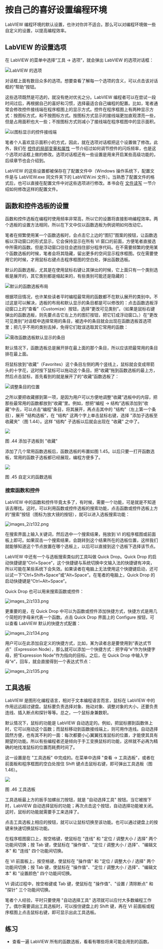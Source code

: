 # 按自己的喜好设置编程环境

LabVIEW 编程环境的默认设置，也许对你并不适合。那么可以对编程环境做一些自定义的设置，以提高编程效率。

## LabVIEW 的设置选项

在 LabVIEW 的菜单中选择“工具 -\> 选项”，就会弹出 LabVIEW 的选项对话框：

![](images/image54.png "LabVIEW 的选项")

对话框上面有数目众多的选项。想要查看了解每一个选项的含义，可以点击该对话框的“帮助”按钮。

这些选项既然是可选的，就没有绝对优劣之分。LabVIEW 编程者可以在尝试一段时间过后，再根据自己的喜好和习惯，选择最适合自己编程的配置。比如，笔者通常会修改控件接线端在程序框图上的显示方式。控件在程序框图上有两种显示方式：按图标方式，和不按图标方式。按图标方式显示的接线端更加直观漂亮一些，但是占用面积也大一些；不按图标方式则减小了接线端在程序框图中的显示面积。

![](images/image55.png "以图标显示的控件接线端")

笔者个人喜欢显示面积小的方式，因此，就在选项对话框把这个设置做了修改。此外，我们在 [控件的局部变量和属性](data_and_controls) 一节介绍过如何调节控件的闪烁频率，也是这个选项对话框上做的修改。选项对话框还有一些设置是用来开启某些高级功能的，后续章节也会介绍到。

LabVIEW 的这些设置都被保存在了配置文件中（Windows 操作系统下，配置文件是与 LabVIEW.exe 同文件夹下的 LabVIEW.ini 文件）。当熟悉了配置文件的格式后，也可以直接在配置文件中对这些选项进行修改。本书会在 [文件读写](pattern_file) 一节介绍如何修改这样的配置文件。

## 函数和控件选板的设置

函数和控件选板在编程时使用频率非常高，所以它的设置将直接影响编程效率。两个选板的设置方法相同，所以在下文中仅以函数选板为例说明如何改动它。

笔者在频繁使用某一个函数选板时，会点击它上边的“图钉”图案的按钮，让函数选板以浮动窗口的形式显示，它会保持显示在所有 VI 窗口的前面，方便笔者直接选中所需的函数。但是浮动窗口往往会遮挡住部分程序代码。在不需要频繁的使用某个函数选板的时候，笔者会将其隐藏，留出更多的空间显示程序框图。仅在需要使用它的时候，才用鼠标右键点击程序框图的空白处，弹出函数选板。

默认的函数选板，尤其是在使用鼠标右键让其弹出的时候，它上面只有一个类别选板是展开的，其它类别都是缩起来的，有些类别可能还是隐藏的：

![](images/image56.png "默认的函数选板布局")

根据项目情况，也许某些读者平时编程最常用的函数都不在默认展开的类别中。不过这是可以解决，选板的布局和默认显示的条目都是可以修改的：点击函数选板浮动窗口上的“查看”（Customize）按钮，选择“更改可见类别”。（如果是鼠标右键弹出的函数选板，则先要点击它左上方的图钉按钮，把它钉成浮动窗口。）在“更改可见类别”对话框中选择常用的条目，被选中的条目就会出现在函数选板首选项里；把几乎不用的类别去掉，免得它们耽误选取其它常用的函数：

![](images/image57.png "需改函数选板默认显示的条目")


默认情况下，函数选板总是展开排在最上面的那个条目，所以应该把最常用的条目排在最上面。

将鼠标放到“收藏”（Favorites）这个条目左侧的两个竖线上，鼠标就会变成带箭头的十字花，这时按下鼠标可以拖动这个条目。把“收藏”拖到函数选板的最上方，然后点击鼠标，首先看到的就是展开了的“收藏”函数选板了：

![](images/image58.png "调整条目的位置")

之所以要把收藏挪到第一项，是因为用户可以方便地调整“收藏”选板中的内容，把那些最常用的函数都放到“收藏”里。例如，想把“编程 -\> 结构”选板添加到“收藏”中去，可以点击“编程”条目，将其展开，再点击其中的 "结构"（左上第一个条目），展开 "结构选板"，在 "结构" 这两个字上单击鼠标右键，选择 "添加子选板至收藏夹"（图
1.44）。这样 "结构" 子选板以后就会出现在 "收藏" 之中了。

![](images/image59.png)

图 .44 添加子选板到 "收藏"

添加了几个常用函数选板后，函数选板的布置如图
1.45。以后只要一打开函数选板，常用的函数子选板都已经展现，编程方便多了。

![](images/image60.png)

图 .45 自定义的函数选板

### 搜索函数和控件

LabVIEW 中的函数和控件毕竟太多了，有时候，需要一个功能，可是就是不知道该去哪找。这时，可以利用函数或控件选板的搜索功能，点击函数或控件选板上方的“搜索”按钮（图标为放大镜的按钮），就可以进入选板搜索功能：

![images_2/z132.png](images_2/z132.png "搜索选板")

在搜索界面上输入关键词，然后选中一个搜索结果，拖放到 VI 的程序框图或前面板上即可。如果双击一个搜索结果，会跳转到这个结果所在的选板位置，这样我们就能够知道这个节点放置在哪个选板上，以后可以直接到这个选板下选择该节点。

LabVIEW 中还有一个与选板搜索类似的工具叫做 Quick Drop。Quick Drop 的启动快捷键是“Ctrl+Space”，这个快捷键与系统切换中文输入法的快捷键有冲突，所以可能在某些系统下会失效。如果读者在电脑上无法使用这个快捷键启动，还可以试一下“Ctrl+Shift+Space”或“Alt+Space”。在笔者的电脑上，Quick Drop 的启动快捷键是“Ctrl+Alt+Space”。

Quick Drop 也可以用来搜索函数或控件：

![images_2/z133.png](images_2/z133.png "Quick Drop")

更重要的是，在 Quick Drop 中可以为函数或控件添加快捷方式，快捷方式是用几个简短的字母来代表一个函数。点击 Quick Drop 界面上的 Configure 按钮，可以查看 LabVIEW 默认的快捷方式配置：

![images_2/z134.png](images_2/z134.png "Quick Drop 配置")

用户可以在此添加自定义的快捷方式，比如，某为读者总是要使用到“表达式节点”（Expression Node），那么就可以添加一个快捷方式：把字母“e”作为快捷字母，把“Expression Node”作为指向的目标。之后，在 Quick Drop 中输入字母“e”，回车，就会直接得到一个表达式节点：

![images_2/z135.png](images_2/z135.png "Quick Drop 快捷键")


## 工具选板

LabVIEW 是图形化编程语言，相对于文本编程语言而言，鼠标在 LabVIEW 中的作用远远超过键盘。鼠标要负责选择对象、拖动对象、调整对象的大小，还要负责连线、插入断点和探针等等。总之，一个鼠标身兼数职。

默认情况下，鼠标的功能是 LabVIEW 自动选定的。例如，把鼠标挪到函数体上时，它可以拖动这个函数；而鼠标移动到函数接线端上，则可用作连线。自动选择固然方便，也有其不利的一面：每次都要小心翼翼找准鼠标的位置，才能使其具有期望的功能。所以有些编程者还是倾向于手工变换鼠标的功能，这样就不必再为精确的地找准鼠标的位置而耗费时间了。

这一设置是在 "工具选板" 中完成的。在菜单中选择 "查看 -\> 工具选板"，或者在前面板和程序框图的空白处按住 Shift 键点击鼠标右键，即可弹出工具选板（图
1.46）。

![](images/image61.png)

图 .46 工具选板

工具选板最上方的扳手加螺丝刀按钮，就是 "自动选择工具" 按钮。当它被按下时，LabVIEW 自动选择鼠标的功能；再次点击这个按钮，自动选择功能被关闭。这时，鼠标的功能就需要手工来选择了。

点击工具选板上相应的按钮，就可以让鼠标切换至该功能。也可以通过键盘上的按键来快速切换鼠标功能。

在程序框图窗口上，按空格键，使鼠标在 "连线" 和 "定位 / 调整大小 / 选择" 两个功能间切换；按 Tab 键，使鼠标在 "操作值"、"定位 / 调整大小 / 选择"、"编辑文本" 和 "连线" 四个功能间切换。

在 VI 前面板上，按空格键，使鼠标在 "操作值" 和 "定位 / 调整大小 / 选择" 两个功能间切换；按 Tab 键，使鼠标在 "操作值"、"定位 / 调整大小 / 选择"、"编辑文本" 和 "设置颜色" 四个功能间切换。

VI 调试过程中，按空格键或 Tab 键，使鼠标在 "操作值"、"设置 / 清除断点" 和 "探针" 三个功能间切换。

笔者个人经验，平时只要使用 "自动选择工具" 选项就可以应付大多数编程工作了。偶尔需要调出工具选板时，可以按住键盘上的 Shift 键，再在 VI 前面板或程序框图上点击鼠标右键，即可显示出此工具选板。

## 练习

* 查看一遍 LabVIEW 所有的函数选板，看看有哪些将来可能会用到的函数。